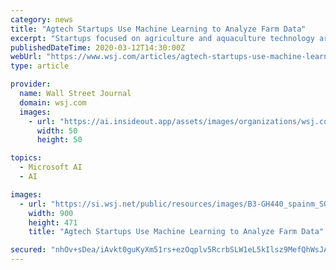 ```yaml
---
category: news
title: "Agtech Startups Use Machine Learning to Analyze Farm Data"
excerpt: "Startups focused on agriculture and aquaculture technology are turning to cloud-based machine-learning services to process and analyze data so they can give customers better predictions on fertilizer needs,"
publishedDateTime: 2020-03-12T14:30:00Z
webUrl: "https://www.wsj.com/articles/agtech-startups-use-machine-learning-to-analyze-farm-data-11583960555"
type: article

provider:
  name: Wall Street Journal
  domain: wsj.com
  images:
    - url: "https://ai.insideout.app/assets/images/organizations/wsj.com-50x50.jpg"
      width: 50
      height: 50

topics:
  - Microsoft AI
  - AI

images:
  - url: "https://si.wsj.net/public/resources/images/B3-GH440_spainm_SOC_20200311141112.jpg"
    width: 900
    height: 471
    title: "Agtech Startups Use Machine Learning to Analyze Farm Data"

secured: "nhOv+sDea/iAvkt0guKyXm51rs+ezOqplv5RcrbSLW1eL5kIlsz9MefQhWsJAmb6hlnn8/sVvf6py1Z2mQSQYwIPokip8vYp134d21SzDzHp53LLjMuoNRb4lGb/sI2oC5vlu85qGCO3jhFfU6eTTHtiqSbV3GQwDEgngAH5DX5iCCyhKk5qy2wXud8aPLj65zcCArCXVdYxYIvdHi+iF/99FOEDtOgNHQ9jiwzEVMIYVgoem/lA/5TN+YDiOUmA3ERqNIHuf/o+lmigHZBj/3YZrZQ4GxTjUx+QAe2Wo23zY0julT7lel0Khl3P1I/Q;XlJC2myZ2Pb8T4fLjXDwxQ=="
---
```



